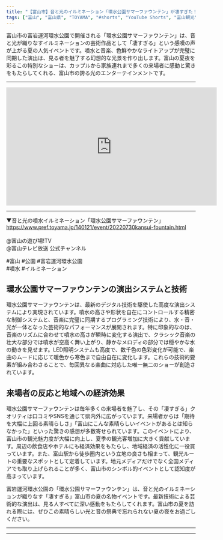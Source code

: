 ```yaml
---
title: "【富山市】音と光のイルミネーション「環水公園サマーファウンテン」が凄すぎた！！富岩運河環水公園✨"
tags: ["富山", "富山県", "TOYAMA", "#shorts", "YouTube Shorts", "富山観光", "富山旅行", "北陸観光", "富山市", "富山市観光", "富山駅", "公園", "自然", "富山県の観光スポット", "富山県でおすすめの場所", "富山県の見どころ"]
---
```


富山市の富岩運河環水公園で開催される「環水公園サマーファウンテン」は、音と光が織りなすイルミネーションの芸術作品として「凄すぎる」という感嘆の声が上がる夏の人気イベントです。噴水と音楽、色鮮やかなライトアップが完璧に同期した演出は、見る者を魅了する幻想的な光景を作り出します。富山の夏夜を彩るこの特別なショーは、カップルから家族連れまで多くの来場者に感動と驚きをもたらしてくれる、富山市の誇る光のエンターテインメントです。

---

<!-- 🎥 YouTube動画埋め込み -->
<iframe width="560" height="315" src="https://www.youtube.com/embed/L5k3vR8fH2p" title="YouTube video player" frameborder="0" allowfullscreen></iframe>

---

▼音と光の噴水イルミネーション「環水公園サマーファウンテン」<br />
https://www.pref.toyama.jp/140121/event/20220730kansui-fountain.html<br />
​<br />
@富山の遊び場!TV<br />
@富山テレビ放送 公式チャンネル

#富山 #公園 #富岩運河環水公園<br />
#噴水 #イルミネーション

## 環水公園サマーファウンテンの演出システムと技術

環水公園サマーファウンテンは、最新のデジタル技術を駆使した高度な演出システムにより実現されています。噴水の高さや形状を自在にコントロールする精密な制御システムと、音楽に完璧に同期するプログラミング技術により、水・音・光が一体となった芸術的なパフォーマンスが展開されます。特に印象的なのは、音楽のリズムに合わせて噴水の高さが瞬時に変化する演出で、クラシック音楽の壮大な部分では噴水が空高く舞い上がり、静かなメロディの部分では穏やかな水の動きを見せます。LED照明システムも高度で、数千色の色彩変化が可能で、楽曲のムードに応じて暖色から寒色まで自由自在に変化します。これらの技術的要素が組み合わさることで、毎回異なる楽曲に対応した唯一無二のショーが創造されています。

## 来場者の反応と地域への経済効果

環水公園サマーファウンテンは毎年多くの来場者を魅了し、その「凄すぎる」クオリティは口コミやSNSを通じて県内外に広がっています。来場者からは「期待を大幅に上回る素晴らしさ」「富山にこんな素晴らしいイベントがあるとは知らなかった」といった驚きの感想が多数寄せられています。このイベントにより、富山市の観光魅力度が大幅に向上し、夏季の観光客増加に大きく貢献しています。周辺の飲食店やホテルにも経済効果をもたらし、地域経済の活性化に一役買っています。また、富山駅から徒歩圏内という立地の良さも相まって、観光ルートの重要なスポットとして定着しています。地元メディアだけでなく全国メディアでも取り上げられることが多く、富山市のシンボル的イベントとして認知度が高まっています。

富岩運河環水公園の「環水公園サマーファウンテン」は、音と光のイルミネーションが織りなす「凄すぎる」富山市の夏の名物イベントです。最新技術による芸術的な演出は、見る人すべてに深い感動をもたらしてくれます。富山市の夏を訪れる際には、ぜひこの素晴らしい光と音の祭典で忘れられない夏の夜をお過ごしください。

---

<!-- 🗺 Googleマップ（自動表示: page.tsxで地域名から自動生成） -->

<!-- 📍 宿泊リンク（自動表示: page.tsxで地域別リンクを自動生成）
     - タイトルから地域名を抽出
     - JTB / 楽天トラベル / じゃらん / 一休.com 対応
     - 環境変数でプロバイダー切替可能
-->

<!-- 📚 関連記事（自動表示: page.tsxで同カテゴリから2件自動選択） -->

<!-- 🏷️ タグ（自動表示: page.tsxで記事最下部に自動配置） -->

---

<!--
【記事文字数ルール】
- 基本文字数: 最低1000文字以上
- 推奨文字数: 1000〜1500文字（スマホ読みやすさ最優先）
- 上限なし: 情報量的に必要な場合は1500文字や2000文字を超えても良い
- 判断基準: 読者にとって価値ある情報を過不足なく提供できる文字数

【記事構成の最終形】
1. タイトル・動画・本文
2. まとめ
3. Googleマップ（見出しなし、マップのみ自動表示）
4. **宿泊リンク（地域別自動生成）** ← 2025年10月7日追加
5. 関連記事（H3、同カテゴリから2件自動選択）
6. タグ（記事最下部に自動表示）
7. ナビゲーションボタン

【宿泊リンクシステム仕様】
- タイトルから地域名を自動抽出（【〇〇市】形式優先）
- 北陸地方地域辞書: 富山/石川/福井の主要都市対応
- 対応プロバイダー: JTB（既定）/ 楽天トラベル / じゃらん / 一休.com
- 環境変数で切替: NEXT_PUBLIC_DEFAULT_TRAVEL_PROVIDER
- URLテンプレート: 地域名自動エンコード + アフィリエイトID挿入
- 配置位置: Googleマップ直後、関連記事より前

【自動生成セクション】
※以下はpage.tsxで自動生成されるため、記事本文には含めない
- Googleマップ: タイトル【】内の地域名から生成
- 宿泊リンク: 地域名抽出 → Deeplink生成 → スタイル適用
- 関連記事: 同カテゴリから2件を自動選択・リンク化
- タグ: 記事データから最下部に自動配置

【削除済みセクション】
※アクセス方法・周辺情報・公式リンクセクションは不要（2025年10月5日削除）

【AdSense・アフィリエイト】
- Google AdSense: 全ページ自動読み込み（layout.tsx）
- アフィリエイトスクリプト: AffilScript（layout.tsx）
- data-affil属性での動的リンク変換機能あり（現在は宿泊リンクで代替）

【最終更新】2025年10月7日 - 地域別宿泊リンク自動生成システム実装
-->
